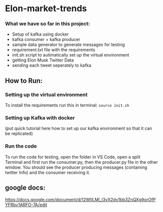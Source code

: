 # Elon-market-trends

### What we have so far in this project:

- Setup of kafka using docker
- kafka consumer + kafka producer
- sample data generator to generate messages for testing
- requirement.txt file with the requirements
- init.sh script to autimatically set up the virtual environment
- getting Elon Musk Twitter Data
- sending each tweet seperately to kafka

## How to Run:

### Setting up the virtual environment
To install the requirements run this in terminal:
`source init.sh`

### Setting up Kafka with docker

(put quick tutorial here how to set up our kafka environment so that it can be replicated)

### Run the code

To run the code for testing, open the folder in VS Code, open a split Terminal and first run the consumer.py, then the producer.py file in the other window. You should see the producer producing messages (containing twitter Info) and the consumer receiving it.


## google docs:

https://docs.google.com/document/d/12WIlLMl_l3vX2dv1bb3ZnQXg9orOfPYFRbv1ARFO-7A/edit
